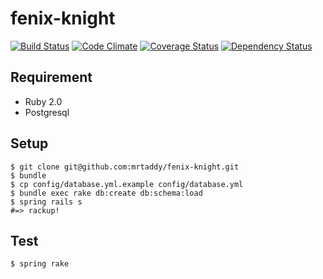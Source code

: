 # fenix-knight

[![Build Status](https://api.travis-ci.org/mrtaddy/fenix-knight.png?branch=master)](https://travis-ci.org/mrtaddy/fenix-knight)
[![Code Climate](https://codeclimate.com/github/mrtaddy/fenix-knight.png)](https://codeclimate.com/github/mrtaddy/fenix-knight)
[![Coverage Status](https://coveralls.io/repos/mrtaddy/fenix-knight/badge.png?branch=master)](https://coveralls.io/r/mrtaddy/fenix-knight)
[![Dependency Status](https://gemnasium.com/mrtaddy/fenix-knight.png)](https://gemnasium.com/mrtaddy/fenix-knight)

## Requirement

- Ruby 2.0
- Postgresql

## Setup

```
$ git clone git@github.com:mrtaddy/fenix-knight.git
$ bundle
$ cp config/database.yml.example config/database.yml
$ bundle exec rake db:create db:schema:load
$ spring rails s
#=> rackup!
```

## Test

```
$ spring rake
```
